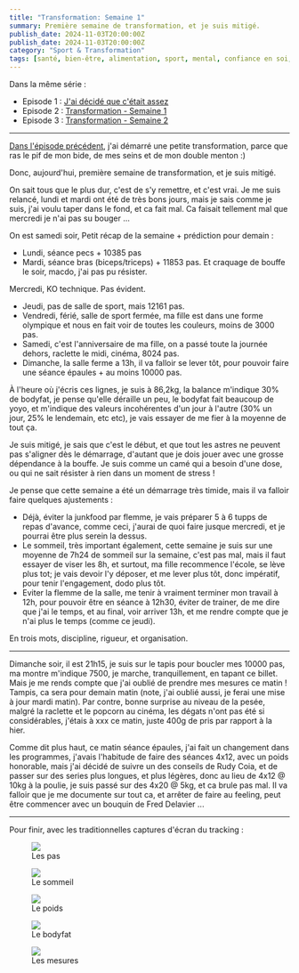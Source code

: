```yaml
---
title: "Transformation: Semaine 1"
summary: Première semaine de transformation, et je suis mitigé.
publish_date: 2024-11-03T20:00:00Z
publish_date: 2024-11-03T20:00:00Z
category: "Sport & Transformation"
tags: [santé, bien-être, alimentation, sport, mental, confiance en soi, stress, craquage, surpoids, transformation, poids, bodyfat, sommeil, pas, tracking, organisation, discipline, rigueur, motivation]
---
```


Dans la même série :

- Episode 1 : [J'ai décidé que c'était assez](/blog/j-ai-decide-que-c-etait-assez/)
- Episode 2 : [Transformation - Semaine 1](/blog/transformation-semaine-1/)
- Episode 3 : [Transformation - Semaine 2](/blog/transformation-semaine-2/)

---

<a href="/blog/j-ai-decide-que-c-etait-assez/">Dans l'épisode précédent</a>, j'ai démarré une petite transformation, parce que ras le pif de mon bide, de mes seins et de mon double menton :)

Donc, aujourd'hui, première semaine de transformation, et je suis mitigé.

On sait tous que le plus dur, c'est de s'y remettre, et c'est vrai. Je me suis relancé, lundi et mardi ont été de très bons jours, mais je sais comme je suis, j'ai voulu taper dans le fond, et ca fait mal. Ca faisait tellement mal que mercredi je n'ai pas su bouger ...

On est samedi soir, Petit récap  de la semaine + prédiction pour demain :

- Lundi, séance pecs + 10385 pas
- Mardi, séance bras (biceps/triceps) + 11853 pas. Et craquage de bouffe le soir, macdo, j'ai pas pu résister.

Mercredi, KO technique. Pas évident.

- Jeudi, pas de salle de sport, mais 12161 pas.
- Vendredi, férié, salle de sport fermée, ma fille est dans une forme olympique et nous en fait voir de toutes les couleurs, moins de 3000 pas.
- Samedi, c'est l'anniversaire de ma fille, on a passé toute la journée dehors, raclette le midi, cinéma, 8024 pas.
- Dimanche, la salle ferme a 13h, il va falloir se lever tôt, pour pouvoir faire une séance épaules + au moins 10000 pas.

À l'heure où j'écris ces lignes, je suis à 86,2kg, la balance m'indique 30% de bodyfat, je pense qu'elle déraille un peu, le bodyfat fait beaucoup de yoyo, et m'indique des valeurs incohérentes d'un jour à l'autre (30% un jour, 25% le lendemain, etc etc), je vais essayer de me fier à la moyenne de tout ça.

Je suis mitigé, je sais que c'est le début, et que tout les astres ne peuvent pas s'aligner dès le démarrage, d'autant que je dois jouer avec une grosse dépendance à la bouffe. Je suis comme un camé qui a besoin d'une dose, ou qui ne sait résister à rien dans un moment de stress !

Je pense que cette semaine a été un démarrage très timide, mais il va falloir faire quelques ajustements :

- Déjà, éviter la junkfood par flemme, je vais préparer 5 à 6 tupps de repas d'avance, comme ceci, j'aurai de quoi faire jusque mercredi, et je pourrai être plus serein la dessus.
- Le sommeil, très important également, cette semaine je suis sur une moyenne de 7h24 de sommeil sur la semaine, c'est pas mal, mais il faut essayer de viser les 8h, et surtout, ma fille recommence l'école, se lève plus tot; je vais devoir l'y déposer, et me lever plus tôt, donc impératif, pour tenir l'engagement, dodo plus tôt.
- Eviter la flemme de la salle, me tenir à vraiment terminer mon travail à 12h, pour pouvoir être en séance à 12h30, éviter de trainer, de me dire que j'ai le temps, et au final, voir arriver 13h, et me rendre compte que je n'ai plus le temps (comme ce jeudi).

En trois mots, discipline, rigueur, et organisation.

***

Dimanche soir, il est 21h15, je suis sur le tapis pour boucler mes 10000 pas, ma montre m'indique 7500, je marche, tranquillement, en tapant ce billet. Mais je me rends compte que j'ai oublié de prendre mes mesures ce matin ! Tampis, ca sera pour demain matin (note, j'ai oublié aussi, je ferai une mise à jour mardi matin). Par contre, bonne surprise au niveau de la pesée, malgré la raclette et le popcorn au cinéma, les dégats n'ont pas été si considérables, j'étais à xxx ce matin, juste 400g de pris par rapport à la hier.

Comme dit plus haut, ce matin séance épaules, j'ai fait un changement dans les programmes, j'avais l'habitude de faire des séances 4x12, avec un poids honorable, mais j'ai décidé de suivre un des conseils de Rudy Coia, et de passer sur des series plus longues, et plus légères, donc au lieu de 4x12 @ 10kg à la poulie, je suis passé sur des 4x20 @ 5kg, et ca brule pas mal. Il va falloir que je me documente sur tout ca, et arrêter de faire au feeling, peut être commencer avec un bouquin de Fred Delavier ...

***

Pour finir, avec les traditionnelles captures d'écran du tracking :

<figure>
  <img src="/media/images/blog/illustration/2024-11-03/pas.png"/>
  <figcaption>Les pas</figcaption>
</figure>

<figure>
  <img src="/media/images/blog/illustration/2024-11-03/sommeil.png"/>
  <figcaption>Le sommeil</figcaption>
</figure>

<figure>
  <img src="/media/images/blog/illustration/2024-11-03/poids.png"/>
  <figcaption>Le poids</figcaption>
</figure>

<figure>
  <img src="/media/images/blog/illustration/2024-11-03/bodyfat.png"/>
  <figcaption>Le bodyfat</figcaption>
</figure>

<figure>
  <img src="/media/images/blog/illustration/2024-11-03/mesures.png"/>
  <figcaption>Les mesures</figcaption>
</figure>
